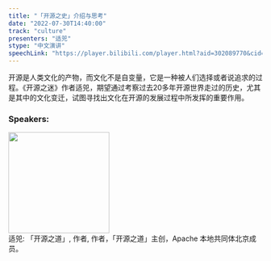 ```yaml
---
title: "「开源之史」介绍与思考"
date: "2022-07-30T14:40:00"
track: "culture"
presenters: "适兕"
stype: "中文演讲"
speechLink: "https://player.bilibili.com/player.html?aid=302089770&cid=806233772&page=1"
---
```

开源是人类文化的产物，而文化不是自变量，它是一种被人们选择或者说追求的过程。《开源之迷》作者适兕，期望通过考察过去20多年开源世界走过的历史，尤其是其中的文化变迁，试图寻找出文化在开源的发展过程中所发挥的重要作用。
 ### Speakers: 
 <img src="images/speaker/1101.png" width="200" /><br>适兕: 「开源之道」, 作者, 作者，「开源之道」主创，Apache 本地共同体北京成员。

 